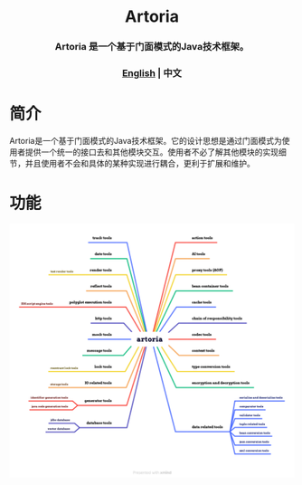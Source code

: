 <h1 align="center">Artoria</h1>
<h3 align="center">Artoria 是一个基于门面模式的Java技术框架。</h3>
<h3 align="center"><a href="../../README.md">English</a> | 中文</h3>

# 简介

Artoria是一个基于门面模式的Java技术框架。它的设计思想是通过门面模式为使用者提供一个统一的接口去和其他模块交互。使用者不必了解其他模块的实现细节，并且使用者不会和具体的某种实现进行耦合，更利于扩展和维护。

# 功能

![Artoria 功能](../assets/artoria-functions-en.png)






